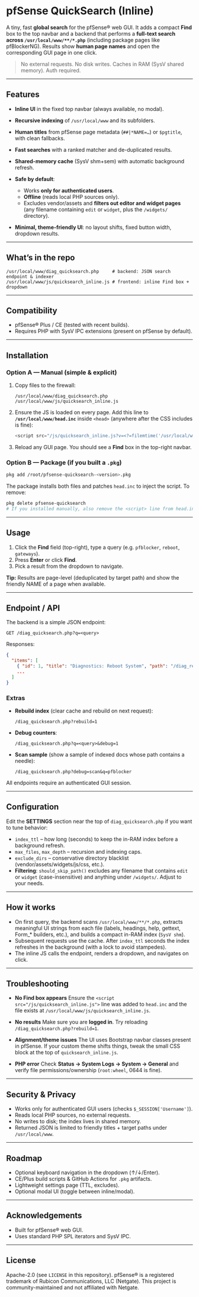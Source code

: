 # pfSense QuickSearch (Inline)

A tiny, fast **global search** for the pfSense® web GUI.
It adds a compact **Find** box to the top navbar and a backend that performs a **full-text search across `/usr/local/www/**/*.php`** (including package pages like pfBlockerNG). Results show **human page names** and open the corresponding GUI page in one click.

> No external requests. No disk writes. Caches in RAM (SysV shared memory). Auth required.

---

## Features

* **Inline UI** in the fixed top navbar (always available, no modal).
* **Recursive indexing** of `/usr/local/www` and its subfolders.
* **Human titles** from pfSense page metadata (`##|*NAME=…`) or `$pgtitle`, with clean fallbacks.
* **Fast searches** with a ranked matcher and de-duplicated results.
* **Shared-memory cache** (SysV shm+sem) with automatic background refresh.
* **Safe by default**:

  * Works **only for authenticated users**.
  * **Offline** (reads local PHP sources only).
  * Excludes vendor/assets and **filters out editor and widget pages**
    (any filename containing `edit` or `widget`, plus the `/widgets/` directory).
* **Minimal, theme-friendly UI**: no layout shifts, fixed button width, dropdown results.

---

## What’s in the repo

```
/usr/local/www/diag_quicksearch.php     # backend: JSON search endpoint & indexer
/usr/local/www/js/quicksearch_inline.js # frontend: inline Find box + dropdown
```

---

## Compatibility

* pfSense® Plus / CE (tested with recent builds).
* Requires PHP with SysV IPC extensions (present on pfSense by default).

---

## Installation

### Option A — Manual (simple & explicit)

1. Copy files to the firewall:

   ```
   /usr/local/www/diag_quicksearch.php
   /usr/local/www/js/quicksearch_inline.js
   ```

2. Ensure the JS is loaded on every page. Add this line to **`/usr/local/www/head.inc`** inside `<head>` (anywhere after the CSS includes is fine):

   ```php
   <script src="/js/quicksearch_inline.js?v=<?=filemtime('/usr/local/www/js/quicksearch_inline.js')?>"></script>
   ```

3. Reload any GUI page. You should see a **Find** box in the top-right navbar.

### Option B — Package (if you built a `.pkg`)

```sh
pkg add /root/pfsense-quicksearch-<version>.pkg
```

The package installs both files and patches `head.inc` to inject the script.
To remove:

```sh
pkg delete pfsense-quicksearch
# If you installed manually, also remove the <script> line from head.inc
```

---

## Usage

1. Click the **Find** field (top-right), type a query (e.g. `pfblocker`, `reboot`, `gateways`).
2. Press **Enter** or click **Find**.
3. Pick a result from the dropdown to navigate.

**Tip:** Results are page-level (deduplicated by target path) and show the friendly NAME of a page when available.

---

## Endpoint / API

The backend is a simple JSON endpoint:

```
GET /diag_quicksearch.php?q=<query>
```

Responses:

```json
{
  "items": [
    { "id": 1, "title": "Diagnostics: Reboot System", "path": "/diag_reboot.php" },
    ...
  ]
}
```

### Extras

* **Rebuild index** (clear cache and rebuild on next request):

  ```
  /diag_quicksearch.php?rebuild=1
  ```
* **Debug counters**:

  ```
  /diag_quicksearch.php?q=<query>&debug=1
  ```
* **Scan sample** (show a sample of indexed docs whose path contains a needle):

  ```
  /diag_quicksearch.php?debug=scan&q=pfblocker
  ```

All endpoints require an authenticated GUI session.

---

## Configuration

Edit the **SETTINGS** section near the top of `diag_quicksearch.php` if you want to tune behavior:

* `index_ttl` – how long (seconds) to keep the in-RAM index before a background refresh.
* `max_files`, `max_depth` – recursion and indexing caps.
* `exclude_dirs` – conservative directory blacklist (vendor/assets/widgets/js/css, etc.).
* **Filtering**: `should_skip_path()` excludes any filename that contains `edit` or `widget` (case-insensitive) and anything under `/widgets/`. Adjust to your needs.

---

## How it works

* On first query, the backend scans `/usr/local/www/**/*.php`, extracts meaningful UI strings from each file (labels, headings, help, gettext, Form\_\* builders, etc.), and builds a compact in-RAM index (`SysV shm`).
* Subsequent requests use the cache. After `index_ttl` seconds the index refreshes in the background (with a lock to avoid stampedes).
* The inline JS calls the endpoint, renders a dropdown, and navigates on click.

---

## Troubleshooting

* **No Find box appears**
  Ensure the `<script src="/js/quicksearch_inline.js">` line was added to `head.inc` and the file exists at `/usr/local/www/js/quicksearch_inline.js`.

* **No results**
  Make sure you are **logged in**. Try reloading `/diag_quicksearch.php?rebuild=1`.

* **Alignment/theme issues**
  The UI uses Bootstrap navbar classes present in pfSense. If your custom theme shifts things, tweak the small CSS block at the top of `quicksearch_inline.js`.

* **PHP error**
  Check **Status → System Logs → System → General** and verify file permissions/ownership (`root:wheel`, 0644 is fine).

---

## Security & Privacy

* Works only for authenticated GUI users (checks `$_SESSION['Username']`).
* Reads local PHP sources, no external requests.
* No writes to disk; the index lives in shared memory.
* Returned JSON is limited to friendly titles + target paths under `/usr/local/www`.

---

## Roadmap

* Optional keyboard navigation in the dropdown (↑/↓/Enter).
* CE/Plus build scripts & GitHub Actions for `.pkg` artifacts.
* Lightweight settings page (TTL, excludes).
* Optional modal UI (toggle between inline/modal).

---

## Acknowledgements

* Built for pfSense® web GUI.
* Uses standard PHP SPL iterators and SysV IPC.

---

## License

Apache-2.0 (see `LICENSE` in this repository).
pfSense® is a registered trademark of Rubicon Communications, LLC (Netgate). This project is community-maintained and not affiliated with Netgate.
